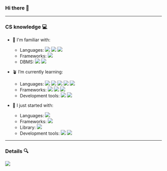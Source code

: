 ### Hi there 👋
---
<!--
**Riccardo014/Riccardo014** is a ✨ _special_ ✨ repository because its `README.md` (this file) appears on your GitHub profile.

Here are some ideas to get you started:

- 🔭 I’m currently working on ...
- 🌱 I’m currently learning ...
- 👯 I’m looking to collaborate on ...
- 🤔 I’m looking for help with ...
- 💬 Ask me about ...
- 📫 How to reach me: ...
- 😄 Pronouns: ...
- ⚡ Fun fact: ...
-->

### CS knowledge 💻
- 🌳 I'm familiar with:
  - Languages: <img src="https://img.shields.io/badge/C%2B%2B-00599C?style=for-the-badge&logo=c%2B%2B&logoColor=white" /> <img src="https://img.shields.io/badge/HTML5-E34F26?style=for-the-badge&logo=html5&logoColor=white" /> <img src="https://img.shields.io/badge/CSS3-1572B6?style=for-the-badge&logo=css3&logoColor=white" />
  - Frameworks: <img src="https://img.shields.io/badge/Qt-41CD52?style=for-the-badge&logo=qt&logoColor=white" />
  - DBMS: <img src="https://img.shields.io/badge/MySQL-005C84?style=for-the-badge&logo=mysql&logoColor=white" /> <img src="https://img.shields.io/badge/PostgreSQL-316192?style=for-the-badge&logo=postgresql&logoColor=white" />

 
- 🪴 I’m currently learning:
  - Languages: <img src="https://img.shields.io/badge/TypeScript-007ACC?style=for-the-badge&logo=typescript&logoColor=white" /> <img src="https://img.shields.io/badge/C%23-239120?style=for-the-badge&logo=c-sharp&logoColor=white" /> <img src="https://img.shields.io/badge/PHP-777BB4?style=for-the-badge&logo=php&logoColor=white" /> <img src="https://img.shields.io/badge/JavaScript-323330?style=for-the-badge&logo=javascript&logoColor=F7DF1E" />  <img src="https://img.shields.io/badge/LaTeX-47A141?style=for-the-badge&logo=LaTeX&logoColor=white" />
  - Frameworks: <img src="https://img.shields.io/badge/Angular-DD0031?style=for-the-badge&logo=angular&logoColor=white" /> <img src="https://img.shields.io/badge/Bootstrap-563D7C?style=for-the-badge&logo=bootstrap&logoColor=white" /> <img src="https://img.shields.io/badge/.NET-512BD4?style=for-the-badge&logo=dotnet&logoColor=white" />
  - Development tools: <img src="https://img.shields.io/badge/Jira-0052CC?style=for-the-badge&logo=Jira&logoColor=white" /> <img src="https://img.shields.io/badge/GitHub-100000?style=for-the-badge&logo=github&logoColor=white" />
 
- 🌱 I just started with:
  - Languages: <img src="https://img.shields.io/badge/Java-ED8B00?style=for-the-badge&logo=java&logoColor=white" />
  - Frameworks: <img src="https://img.shields.io/badge/apache_maven-C71A36?style=for-the-badge&logo=apachemaven&logoColor=white" />
  - Library: <img src="https://img.shields.io/badge/d3.js-F9A03C?style=for-the-badge&logo=d3.js&logoColor=white" />
  - Development tools: <img src="https://img.shields.io/badge/GitHub_Actions-2088FF?style=for-the-badge&logo=github-actions&logoColor=white" /> <img src="https://img.shields.io/badge/Codecov-F01F7A?style=for-the-badge&logo=Codecov&logoColor=white" />


<!--
<img src="https://github-readme-stats.vercel.app/api?username=Riccardo014&show_icons=true&theme=tokyonight" />
-->
---
### Details 🔍
<img src="https://github-profile-summary-cards.vercel.app/api/cards/profile-details?username=Riccardo014&show_icons=true&theme=transparent" />


